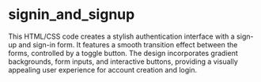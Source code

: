# signin_and_signup
This HTML/CSS code creates a stylish authentication interface with a sign-up and sign-in form. It features a smooth transition effect between the forms, controlled by a toggle button. The design incorporates gradient backgrounds, form inputs, and interactive buttons, providing a visually appealing user experience for account creation and login.
